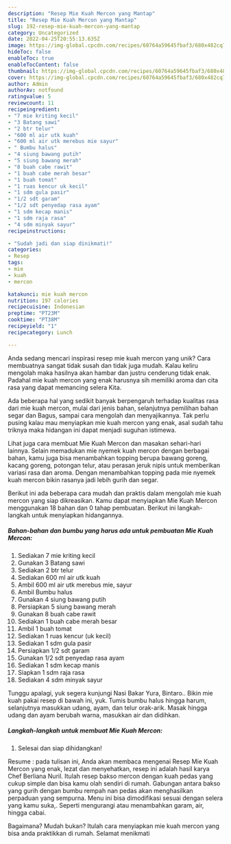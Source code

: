 ```yaml
---
description: "Resep Mie Kuah Mercon yang Mantap"
title: "Resep Mie Kuah Mercon yang Mantap"
slug: 192-resep-mie-kuah-mercon-yang-mantap
category: Uncategorized
date: 2022-04-25T20:55:13.635Z
image: https://img-global.cpcdn.com/recipes/60764a59645fbaf3/680x482cq70/mie-kuah-mercon-foto-resep-utama.jpg
hideToc: false
enableToc: true
enableTocContent: false
thumbnail: https://img-global.cpcdn.com/recipes/60764a59645fbaf3/680x482cq70/mie-kuah-mercon-foto-resep-utama.jpg
cover: https://img-global.cpcdn.com/recipes/60764a59645fbaf3/680x482cq70/mie-kuah-mercon-foto-resep-utama.jpg
author: Admin
authorAv: notfound
ratingvalue: 5
reviewcount: 11
recipeingredient:
- "7 mie kriting kecil"
- "3 Batang sawi"
- "2 btr telur"
- "600 ml air utk kuah"
- "600 ml air utk merebus mie sayur"
- " Bumbu halus"
- "4 siung bawang putih"
- "5 siung bawang merah"
- "8 buah cabe rawit"
- "1 buah cabe merah besar"
- "1 buah tomat"
- "1 ruas kencur uk kecil"
- "1 sdm gula pasir"
- "1/2 sdt garam"
- "1/2 sdt penyedap rasa ayam"
- "1 sdm kecap manis"
- "1 sdm raja rasa"
- "4 sdm minyak sayur"
recipeinstructions:

- "Sudah jadi dan siap dinikmati!"
categories:
- Resep
tags:
- mie
- kuah
- mercon

katakunci: mie kuah mercon 
nutrition: 197 calories
recipecuisine: Indonesian
preptime: "PT23M"
cooktime: "PT38M"
recipeyield: "1"
recipecategory: Lunch

---
```





Anda sedang mencari inspirasi resep mie kuah mercon yang unik? Cara membuatnya sangat tidak susah dan tidak juga mudah. Kalau keliru mengolah maka hasilnya akan hambar dan justru cenderung tidak enak. Padahal mie kuah mercon yang enak harusnya sih memiliki aroma dan cita rasa yang dapat memancing selera Kita.





Ada beberapa hal yang sedikit banyak berpengaruh terhadap kualitas rasa dari mie kuah mercon, mulai dari jenis bahan, selanjutnya pemilihan bahan segar dan Bagus, sampai cara mengolah dan menyajikannya. Tak perlu pusing kalau mau menyiapkan mie kuah mercon yang enak,      asal sudah tahu triknya maka hidangan ini dapat menjadi suguhan istimewa.














Lihat juga cara membuat Mie Kuah Mercon dan masakan sehari-hari lainnya. Selain memadukan mie nyemek kuah mercon dengan berbagai bahan, kamu juga bisa menambahkan topping berupa bawang goreng, kacang goreng, potongan telur, atau perasan jeruk nipis untuk memberikan variasi rasa dan aroma. Dengan menambahkan topping pada mie nyemek kuah mercon bikin rasanya jadi lebih gurih dan segar.






Berikut ini ada beberapa cara mudah dan praktis dalam mengolah mie kuah mercon yang siap dikreasikan. Kamu dapat menyiapkan Mie Kuah Mercon menggunakan 18 bahan dan 0 tahap pembuatan. Berikut ini langkah-langkah untuk menyiapkan hidangannya.

<!--inarticleads1-->

##### Bahan-bahan dan bumbu yang harus ada untuk pembuatan Mie Kuah Mercon:

1. Sediakan 7 mie kriting kecil
1. Gunakan 3 Batang sawi
1. Sediakan 2 btr telur
1. Sediakan 600 ml air utk kuah
1. Ambil 600 ml air utk merebus mie, sayur
1. Ambil  Bumbu halus
1. Gunakan 4 siung bawang putih
1. Persiapkan 5 siung bawang merah
1. Gunakan 8 buah cabe rawit
1. Sediakan 1 buah cabe merah besar
1. Ambil 1 buah tomat
1. Sediakan 1 ruas kencur (uk kecil)
1. Sediakan 1 sdm gula pasir
1. Persiapkan 1/2 sdt garam
1. Gunakan 1/2 sdt penyedap rasa ayam
1. Sediakan 1 sdm kecap manis
1. Siapkan 1 sdm raja rasa
1. Sediakan 4 sdm minyak sayur


Tunggu apalagi, yuk segera kunjungi Nasi Bakar Yura, Bintaro.. Bikin mie kuah pakai resep di bawah ini, yuk. Tumis bumbu halus hingga harum, selanjutnya masukkan udang, ayam, dan telur orak-arik. Masak hingga udang dan ayam berubah warna, masukkan air dan didihkan. 

<!--inarticleads2-->

##### Langkah-langkah untuk membuat Mie Kuah Mercon:


1. Selesai dan siap dihidangkan!

Resume : pada tulisan ini, Anda akan membaca mengenai Resep Mie Kuah Mercon yang enak, lezat dan menyehatkan, resep ini adalah hasil karya Chef Berliana Nuril. Itulah resep bakso mercon dengan kuah pedas yang cukup simple dan bisa kamu olah sendiri di rumah. Gabungan antara bakso yang gurih dengan bumbu rempah nan pedas akan menghasilkan perpaduan yang sempurna. Menu ini bisa dimodifikasi sesuai dengan selera yang kamu suka,. Seperti mengurangi atau menambahkan garam, air, hingga cabai. 

Bagaimana? Mudah bukan? Itulah cara menyiapkan mie kuah mercon yang bisa anda praktikkan di rumah. Selamat menikmati
